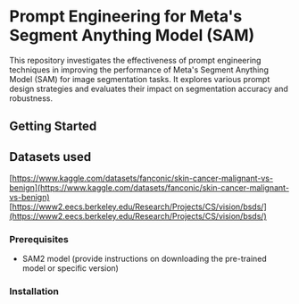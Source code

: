 # Prompt Engineering for Meta's Segment Anything Model (SAM)

This repository investigates the effectiveness of prompt engineering techniques in improving the performance of Meta's Segment Anything Model (SAM) for image segmentation tasks.
It explores various prompt design strategies and evaluates their impact on segmentation accuracy and robustness.

## Getting Started

## Datasets used
[https://www.kaggle.com/datasets/fanconic/skin-cancer-malignant-vs-benign](https://www.kaggle.com/datasets/fanconic/skin-cancer-malignant-vs-benign)
[https://www2.eecs.berkeley.edu/Research/Projects/CS/vision/bsds/](https://www2.eecs.berkeley.edu/Research/Projects/CS/vision/bsds/)


### Prerequisites
* SAM2 model (provide instructions on downloading the pre-trained model or specific version)

### Installation

